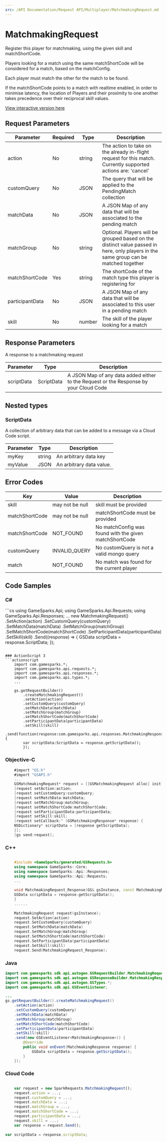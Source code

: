 ```yaml
---
src: /API Documentation/Request API/Multiplayer/MatchmakingRequest.md
---
```


# MatchmakingRequest


Register this player for matchmaking, using the given skill and matchShortCode.

Players looking for a match using the same matchShortCode will be considered for a match, based on the matchConfig.

Each player must match the other for the match to be found.

If the matchShortCode points to a match with realtime enabled, in order to minimise latency, the location of Players and their proximity to one another takes precedence over their reciprocal skill values.


<a href="https://api.gamesparks.net/#matchmakingrequest" target="_gsapi">View interactive version here</a>

## Request Parameters

Parameter | Required | Type | Description
--------- | -------- | ---- | -----------
action | No | string | The action to take on the already in-flight request for this match. Currently supported actions are: 'cancel'
customQuery | No | JSON | The query that will be applied to the PendingMatch collection
matchData | No | JSON | A JSON Map of any data that will be associated to the pending match
matchGroup | No | string | Optional. Players will be grouped based on the distinct value passed in here, only players in the same group can be matched together
matchShortCode | Yes | string | The shortCode of the match type this player is registering for
participantData | No | JSON | A JSON Map of any data that will be associated to this user in a pending match
skill | No | number | The skill of the player looking for a match

## Response Parameters


A response to a matchmaking request

Parameter | Type | Description
--------- | ---- | -----------
scriptData | ScriptData | A JSON Map of any data added either to the Request or the Response by your Cloud Code

## Nested types

### ScriptData

A collection of arbitrary data that can be added to a message via a Cloud Code script.

Parameter | Type | Description
--------- | ---- | -----------
myKey | string | An arbitrary data key
myValue | JSON | An arbitrary data value.

## Error Codes

Key | Value | Description
--------- | ----------- | -----------
skill | may not be null | skill must be provided
matchShortCode | may not be null | matchShortCode must be provided
matchShortCode | NOT_FOUND | No matchConfig was found with the given matchShortCode
customQuery | INVALID_QUERY | No customQuery is not a valid mongo query
match | NOT_FOUND | No match was found for the current player

## Code Samples

<h3>C#</h3>
```cs
	using GameSparks.Api;
	using GameSparks.Api.Requests;
	using GameSparks.Api.Responses;
	...
	new MatchmakingRequest()
		.SetAction(action)
		.SetCustomQuery(customQuery)
		.SetMatchData(matchData)
		.SetMatchGroup(matchGroup)
		.SetMatchShortCode(matchShortCode)
		.SetParticipantData(participantData)
		.SetSkill(skill)
		.Send((response) => {
		GSData scriptData = response.ScriptData; 
		});

```

### ActionScript 3
```actionscript
	import com.gamesparks.*;
	import com.gamesparks.api.requests.*;
	import com.gamesparks.api.responses.*;
	import com.gamesparks.api.types.*;
	...
	
	gs.getRequestBuilder()
	    .createMatchmakingRequest()
		.setAction(action)
		.setCustomQuery(customQuery)
		.setMatchData(matchData)
		.setMatchGroup(matchGroup)
		.setMatchShortCode(matchShortCode)
		.setParticipantData(participantData)
		.setSkill(skill)
		.send(function(response:com.gamesparks.api.responses.MatchmakingResponse):void {
		var scriptData:ScriptData = response.getScriptData(); 
		});

```

### Objective-C
```objectivec
	#import "GS.h"
	#import "GSAPI.h"
	...
	GSMatchmakingRequest* request = [[GSMatchmakingRequest alloc] init];
	[request setAction:action;
	[request setCustomQuery:customQuery;
	[request setMatchData:matchData;
	[request setMatchGroup:matchGroup;
	[request setMatchShortCode:matchShortCode;
	[request setParticipantData:participantData;
	[request setSkill:skill;
	[request setCallback:^ (GSMatchmakingResponse* response) {
	NSDictionary* scriptData = [response getScriptData]; 
	}];
	[gs send:request];

```

### C++
```cpp

	#include <GameSparks/generated/GSRequests.h>
	using namespace GameSparks::Core;
	using namespace GameSparks::Api::Responses;
	using namespace GameSparks::Api::Requests;
	...
	
	void MatchmakingRequest_Response(GS& gsInstance, const MatchmakingResponse& response) {
	GSData scriptData = response.getScriptData(); 
	}
	......
	
	MatchmakingRequest request(gsInstance);
	request.SetAction(action)
	request.SetCustomQuery(customQuery)
	request.SetMatchData(matchData)
	request.SetMatchGroup(matchGroup)
	request.SetMatchShortCode(matchShortCode)
	request.SetParticipantData(participantData)
	request.SetSkill(skill)
	request.Send(MatchmakingRequest_Response);
```

### Java
```java
import com.gamesparks.sdk.api.autogen.GSRequestBuilder.MatchmakingRequest;
import com.gamesparks.sdk.api.autogen.GSResponseBuilder.MatchmakingResponse;
import com.gamesparks.sdk.api.autogen.GSTypes.*;
import com.gamesparks.sdk.api.GSEventListener;

...
gs.getRequestBuilder().createMatchmakingRequest()
	.setAction(action)
	.setCustomQuery(customQuery)
	.setMatchData(matchData)
	.setMatchGroup(matchGroup)
	.setMatchShortCode(matchShortCode)
	.setParticipantData(participantData)
	.setSkill(skill)
	.send(new GSEventListener<MatchmakingResponse>() {
		@Override
		public void onEvent(MatchmakingResponse response) {
			GSData scriptData = response.getScriptData(); 
		}
	});

```

### Cloud Code
```javascript

	var request = new SparkRequests.MatchmakingRequest();
	request.action = ...;
	request.customQuery = ...;
	request.matchData = ...;
	request.matchGroup = ...;
	request.matchShortCode = ...;
	request.participantData = ...;
	request.skill = ...;
	var response = request.Send();
	
var scriptData = response.scriptData; 
```


